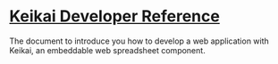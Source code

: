 # [Keikai Developer Reference](https://doc.keikai.io/dev-ref)
The document to introduce you how to develop a web application with Keikai, an embeddable web spreadsheet component. 
